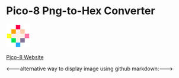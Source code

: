 # Pico-8 Png-to-Hex Converter
<img src="https://github.com/bretlinne/Linne-Dev-Prod/blob/master/resources/pico8.png" alt="drawing" width="64"/> 

[Pico-8 Website](https://www.lexaloffle.com/pico-8.php "Go get Pico-8--only $15!")

<---alternative way to display image using github markdown:--->
<!---![pico8](https://github.com/bretlinne/Linne-Dev-Prod/blob/master/resources/pico8.png)--->

